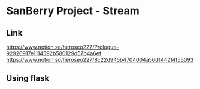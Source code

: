 # SanBerry Project - Stream
## Link
https://www.notion.so/heroseo227/Prologue-92926917e1114592b580129d57b4a6ef
https://www.notion.so/heroseo227/8c22d945b4704004a56d1442f4f55093
## Using flask

